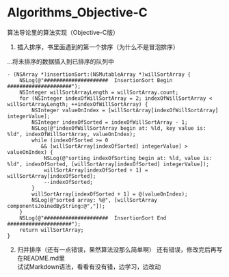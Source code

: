 # Algorithms_Objective-C
 
算法导论里的算法实现（Objective-C版）
 
1.  插入排序，书里面遇到的第一个排序（为什么不是冒泡排序）

...将未排序的数据插入到已排序的队列中

    - (NSArray *)insertionSort:(NSMutableArray *)willSortArray {
    	NSLog(@"#####################  InsertionSort Begin  #####################");
    	NSInteger willSortArrayLength = willSortArray.count;
    	for (NSInteger indexOfWillSortArray = 2; indexOfWillSortArray < willSortArrayLength; ++indexOfWillSortArray) {
        	NSInteger valueOnIndex = [willSortArray[indexOfWillSortArray] integerValue];
        	NSInteger indexOfSorted = indexOfWillSortArray - 1;
        	NSLog(@"indexOfWillSortArray begin at: %ld, key value is: %ld", indexOfWillSortArray, valueOnIndex);
        	while (indexOfSorted >= 0
               && [willSortArray[indexOfSorted] integerValue] > valueOnIndex) {
            	NSLog(@"sorting indexOfSorting begin at: %ld, value is: %ld", indexOfSorted, [willSortArray[indexOfSorted] integerValue]);
            	willSortArray[indexOfSorted + 1] = willSortArray[indexOfSorted];
            	--indexOfSorted;
        	}
        	willSortArray[indexOfSorted + 1] = @(valueOnIndex);
        	NSLog(@"sorted array: %@", [willSortArray componentsJoinedByString:@","]);
    	}
        NSLog(@"#####################  InsertionSort End    #####################");
        return willSortArray;
    }
 
2.   归并排序（还有一点错误，果然算法没那么简单啊）
   还有错误，修改完后再写在README.md里   
试试Markdown语法，看看有没有错，边学习，边改动
